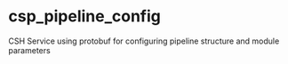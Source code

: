 # csp_pipeline_config
CSH Service using protobuf for configuring pipeline structure and module parameters

